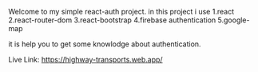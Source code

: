 Welcome to my simple react-auth project.
in this project i use
1.react
2.react-router-dom
3.react-bootstrap
4.firebase authentication
5.google-map  

it is help you to get some knowlodge about authentication.

Live Link: https://highway-transports.web.app/
